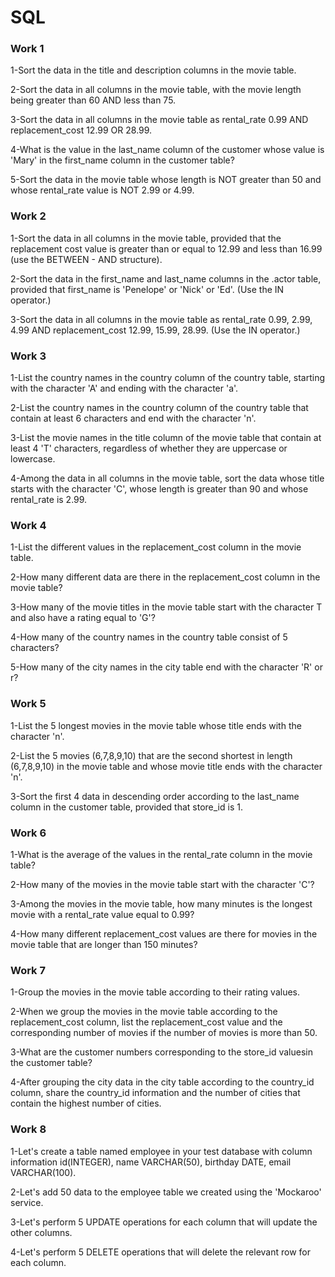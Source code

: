 # SQL
### Work 1
1-Sort the data in the title and description columns in the movie table.

2-Sort the data in all columns in the movie table, with the movie length being greater than 60 AND less than 75.

3-Sort the data in all columns in the movie table as rental_rate 0.99 AND replacement_cost 12.99 OR 28.99.

4-What is the value in the last_name column of the customer whose value is 'Mary' in the first_name column in the customer table?

5-Sort the data in the movie table whose length is NOT greater than 50 and whose rental_rate value is NOT 2.99 or 4.99.

### Work 2
1-Sort the data in all columns in the movie table, provided that the replacement cost value is greater than or equal to 12.99 and less than 16.99 (use the BETWEEN - AND structure).

2-Sort the data in the first_name and last_name columns in the .actor table, provided that first_name is 'Penelope' or 'Nick' or 'Ed'. (Use the IN operator.)

3-Sort the data in all columns in the movie table as rental_rate 0.99, 2.99, 4.99 AND replacement_cost 12.99, 15.99, 28.99. (Use the IN operator.)

### Work 3
1-List the country names in the country column of the country table, starting with the character 'A' and ending with the character 'a'.

2-List the country names in the country column of the country table that contain at least 6 characters and end with the character 'n'.

3-List the movie names in the title column of the movie table that contain at least 4 'T' characters, regardless of whether they are uppercase or lowercase.

4-Among the data in all columns in the movie table, sort the data whose title starts with the character 'C', whose length is greater than 90 and whose rental_rate is 2.99.

### Work 4
1-List the different values ​​in the replacement_cost column in the movie table.

2-How many different data are there in the replacement_cost column in the movie table?

3-How many of the movie titles in the movie table start with the character T and also have a rating equal to 'G'?

4-How many of the country names in the country table consist of 5 characters?

5-How many of the city names in the city table end with the character 'R' or r?

### Work 5
1-List the 5 longest movies in the movie table whose title ends with the character 'n'.

2-List the 5 movies (6,7,8,9,10) that are the second shortest in length (6,7,8,9,10) in the movie table and whose movie title ends with the character 'n'.

3-Sort the first 4 data in descending order according to the last_name column in the customer table, provided that store_id is 1.

### Work 6
1-What is the average of the values ​​in the rental_rate column in the movie table?

2-How many of the movies in the movie table start with the character 'C'?

3-Among the movies in the movie table, how many minutes is the longest movie with a rental_rate value equal to 0.99?

4-How many different replacement_cost values ​​are there for movies in the movie table that are longer than 150 minutes?

### Work 7
1-Group the movies in the movie table according to their rating values.

2-When we group the movies in the movie table according to the replacement_cost column, list the replacement_cost value and the corresponding number of movies if the number of movies is more than 50.

3-What are the customer numbers corresponding to the store_id values ​​in the customer table?

4-After grouping the city data in the city table according to the country_id column, share the country_id information and the number of cities that contain the highest number of cities.

### Work 8
1-Let's create a table named employee in your test database with column information id(INTEGER), name VARCHAR(50), birthday DATE, email VARCHAR(100).

2-Let's add 50 data to the employee table we created using the 'Mockaroo' service.

3-Let's perform 5 UPDATE operations for each column that will update the other columns.

4-Let's perform 5 DELETE operations that will delete the relevant row for each column.
